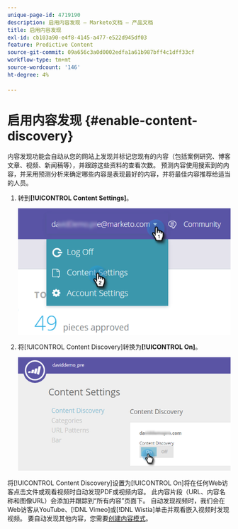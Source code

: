 ```yaml
---
unique-page-id: 4719190
description: 启用内容发现 — Marketo文档 — 产品文档
title: 启用内容发现
exl-id: cb103a90-e4f8-4145-a477-e522d945df03
feature: Predictive Content
source-git-commit: 09a656c3a0d0002edfa1a61b987bff4c1dff33cf
workflow-type: tm+mt
source-wordcount: '146'
ht-degree: 4%

---
```


# 启用内容发现 {#enable-content-discovery}

内容发现功能会自动从您的网站上发现并标记您现有的内容（包括案例研究、博客文章、视频、新闻稿等），并跟踪这些资料的查看次数。  预测内容使用搜索到的内容，并采用预测分析来确定哪些内容是表现最好的内容，并将最佳内容推荐给适当的人员。

1. 转到&#x200B;**[!UICONTROL Content Settings]**。

   ![](assets/settings-dropdown-hand.png)

1. 将[!UICONTROL Content Discovery]转换为&#x200B;**[!UICONTROL On]**。

   ![](assets/content-discovery-on-hand.png)

将[!UICONTROL Content Discovery]设置为[!UICONTROL On]将在任何Web访客点击文件或观看视频时自动发现PDF或视频内容。 此内容片段（URL、内容名称和图像URL）会添加并跟踪到“所有内容”页面下。 自动发现视频时，我们会在Web访客从YouTube、[!DNL Vimeo]或[!DNL Wistia]单击并观看嵌入视频时发现视频。 要自动发现其他内容，您需要[创建内容模式](/help/marketo/product-docs/predictive-content/getting-started/create-content-patterns.md)。
